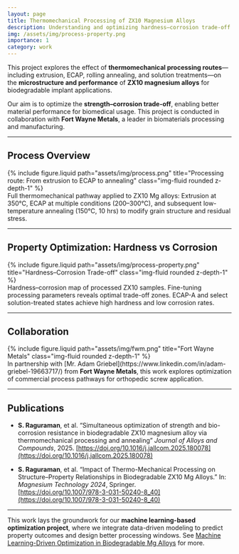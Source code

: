 ```yaml
---
layout: page
title: Thermomechanical Processing of ZX10 Magnesium Alloys
description: Understanding and optimizing hardness–corrosion trade-off via processing of biodegradable ZX10 Mg alloys
img: /assets/img/process-property.png
importance: 1
category: work
---
```


This project explores the effect of **thermomechanical processing routes**—including extrusion, ECAP, rolling annealing, and solution treatments—on the **microstructure and performance** of **ZX10 magnesium alloys** for biodegradable implant applications.

Our aim is to optimize the **strength–corrosion trade-off**, enabling better material performance for biomedical usage. This project is conducted in collaboration with **Fort Wayne Metals**, a leader in biomaterials processing and manufacturing.

---

## Process Overview

<div class="row justify-content-sm-center">
  <div class="col-sm-10 mt-3 mt-md-0">
    {% include figure.liquid path="assets/img/process.png" title="Processing route: From extrusion to ECAP to annealing" class="img-fluid rounded z-depth-1" %}
  </div>
</div>

<div class="caption">
  Full thermomechanical pathway applied to ZX10 Mg alloys: Extrusion at 350°C, ECAP at multiple conditions (200–300°C), and subsequent low-temperature annealing (150°C, 10 hrs) to modify grain structure and residual stress.
</div>

---

## Property Optimization: Hardness vs Corrosion

<div class="row justify-content-sm-center">
  <div class="col-sm-10 mt-3 mt-md-0">
    {% include figure.liquid path="assets/img/process-property.png" title="Hardness–Corrosion Trade-off" class="img-fluid rounded z-depth-1" %}
  </div>
</div>

<div class="caption">
  Hardness–corrosion map of processed ZX10 samples. Fine-tuning processing parameters reveals optimal trade-off zones. ECAP-A and select solution-treated states achieve high hardness and low corrosion rates.
</div>

---

## Collaboration

<div class="row justify-content-sm-center">
  <div class="col-sm-4 mt-3 mt-md-0">
    {% include figure.liquid path="assets/img/fwm.png" title="Fort Wayne Metals" class="img-fluid rounded z-depth-1" %}
  </div>
</div>

<div class="caption">
  In partnership with [Mr. Adam Griebel](https://www.linkedin.com/in/adam-griebel-19663717/) from <strong>Fort Wayne Metals</strong>, this work explores optimization of commercial process pathways for orthopedic screw application.

</div>

---

## Publications

- **S. Raguraman**, et al. “Simultaneous optimization of strength and bio-corrosion resistance in biodegradable ZX10 magnesium alloy via thermomechanical processing and annealing” *Journal of Alloys and Compounds*, 2025. [https://doi.org/10.1016/j.jallcom.2025.180078](https://doi.org/10.1016/j.jallcom.2025.180078)

- **S. Raguraman**, et al. “Impact of Thermo-Mechanical Processing on Structure–Property Relationships in Biodegradable ZX10 Mg Alloys.” In: *Magnesium Technology 2024*, Springer.  
  [https://doi.org/10.1007/978-3-031-50240-8_40](https://doi.org/10.1007/978-3-031-50240-8_40)

---

This work lays the groundwork for our **machine learning-based optimization project**, where we integrate data-driven modeling to predict property outcomes and design better processing windows. See [Machine Learning-Driven Optimization in Biodegradable Mg Alloys](./2_project) for more.
